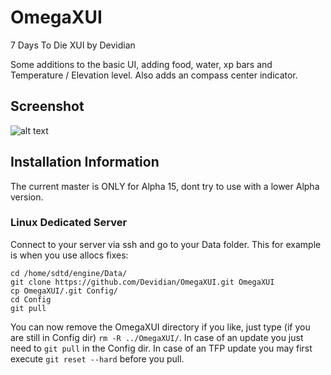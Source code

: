 # OmegaXUI
7 Days To Die XUI by Devidian

Some additions to the basic UI, adding food, water, xp bars and Temperature / Elevation level.
Also adds an compass center indicator.

## Screenshot
![alt text](http://xui.omega-zirkel.de/screen001.png "XUI Screenshot #1")

## Installation Information
The current master is ONLY for Alpha 15, dont try to use with a lower Alpha version.
### Linux Dedicated Server

Connect to your server via ssh and go to your Data folder. This for example is when you use allocs fixes:

```
cd /home/sdtd/engine/Data/
git clone https://github.com/Devidian/OmegaXUI.git OmegaXUI
cp OmegaXUI/.git Config/
cd Config
git pull
```

You can now remove the OmegaXUI directory if you like, just type (if you are still in Config dir) `rm -R ../OmegaXUI/`. 
In case of an update you just need to `git pull` in the Config dir.
In case of an TFP update you may first execute `git reset --hard` before you pull.
